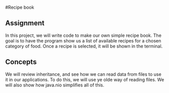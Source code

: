 #Recipe book

## Assignment
In this project, we will write code to make our own simple recipe book.
The goal is to have the program show us a list of available recipes for a chosen category of food.
Once a recipe is selected, it will be shown in the terminal.

## Concepts

We will review inheritance, and see how we can read data from files to
use it in our applications. To do this, we will use ye olde way of reading files.
We will also show how java.nio simplifies all of this.